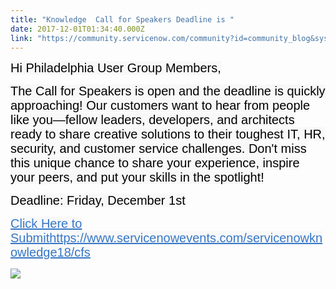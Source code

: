 ```yaml
---
title: "Knowledge  Call for Speakers Deadline is "
date: 2017-12-01T01:34:40.000Z
link: "https://community.servicenow.com/community?id=community_blog&sys_id=5b8c6ae1dbd0dbc01dcaf3231f96193d"
---
```

<p style="font-family: arial, sans-serif; color: #666666;"><span style="font-weight: inherit; font-style: inherit; font-size: 20px; font-family: 'Gotham SSm A', 'Gotham SSm B', Gotham, Arial, sans-serif; color: #000000; background-color: #f8f8f8;">Hi Philadelphia User Group Members,</span></p><p></p><p style="font-family: arial, sans-serif; color: #666666;"><span style="font-weight: inherit; font-style: inherit; font-size: 20px; font-family: 'Gotham SSm A', 'Gotham SSm B', Gotham, Arial, sans-serif; color: #000000; background-color: #f8f8f8;">The Call for Speakers is open and the deadline is quickly approaching! Our customers want to hear from people like you—fellow leaders, developers, and architects ready to share creative solutions to their toughest IT, HR, security, and customer service challenges. Don't miss this unique chance to share your experience, inspire your peers, and put your skills in the spotlight!</span></p><p></p><p style="font-family: arial, sans-serif; color: #666666;"><span style="font-weight: inherit; font-style: inherit; font-size: 20px; font-family: 'Gotham SSm A', 'Gotham SSm B', Gotham, Arial, sans-serif; color: #000000; background-color: #f8f8f8;">Deadline: Friday, December 1st</span></p><p></p><p style="font-family: arial, sans-serif; color: #666666;"><span style="font-weight: inherit; font-style: inherit; font-size: 20px; font-family: 'Gotham SSm A', 'Gotham SSm B', Gotham, Arial, sans-serif; color: #000000; background-color: #f8f8f8;"><a title="" _jive_internal="true" href="https://www.servicenowevents.com/servicenowknowledge18/cfs" style="font-weight: inherit; font-style: inherit; font-family: inherit; color: #3778c7;">Click Here to Submit</a><a title="" _jive_internal="true" href="https://www.servicenowevents.com/servicenowknowledge18/cfs" style="font-weight: inherit; font-style: inherit; font-family: inherit; color: #3778c7;">https://www.servicenowevents.com/servicenowknowledge18/cfs</a></span></p><p></p><p style="font-family: arial, sans-serif; color: #666666;"><img  class="image-1 jive-image" src="ec8dabfddb949b048c8ef4621f9619d7.iix" style="max-width: 1200px; max-height: 900px;"/></p>